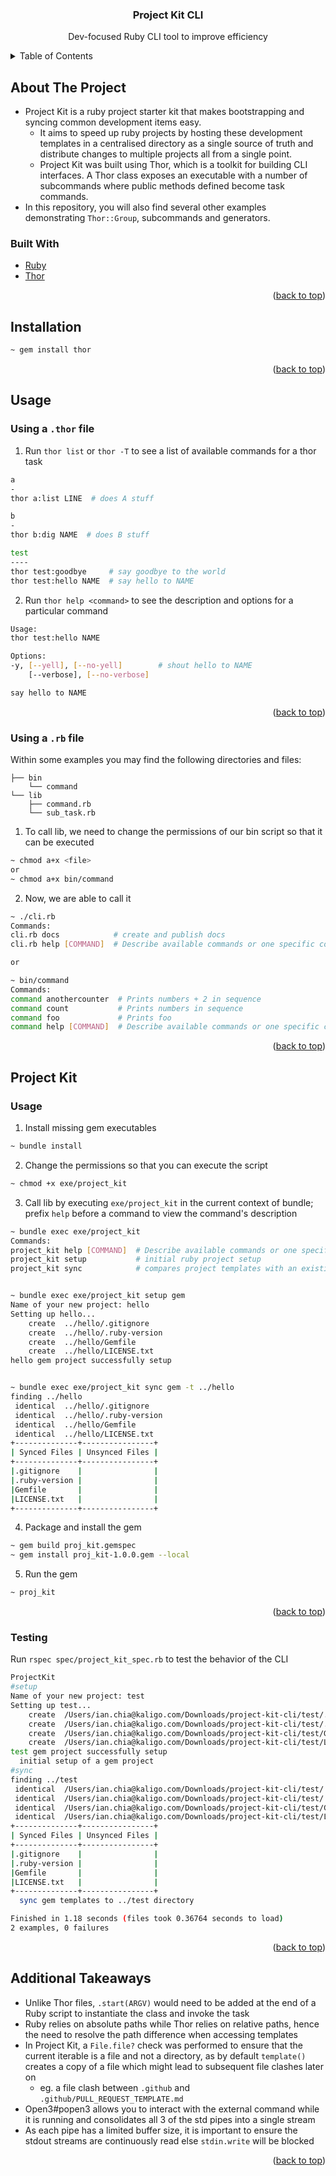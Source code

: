<div id="top"></div>

<!-- PROJECT LOGO -->
<div align="center">
  <h3 align="center">Project Kit CLI</h3>
  <p align="center">
    Dev-focused Ruby CLI tool to improve efficiency
  </p>
</div>



<!-- TABLE OF CONTENTS -->
<details>
  <summary>Table of Contents</summary>
  <ol>
    <li>
      <a href="#about-the-project">About The Project</a>
      <ul>
        <li><a href="#built-with">Built With</a></li>
      </ul>
    </li>
    <li><a href="#installation">Installation</a></li>
    <li><a href="#usage">Usage</a></li>
    <li><a href="#project-kit">Project Kit</a></li>
    <li><a href="#additional-takeaways">Additional Takeaways</a></li>
  </ol>
</details>



<!-- ABOUT THE PROJECT -->
## About The Project
* Project Kit is a ruby project starter kit that makes bootstrapping and syncing common development items easy. 
  * It aims to speed up ruby projects by hosting these development templates in a centralised directory as a single source of truth and distribute changes to multiple projects all from a single point.
  * Project Kit was built using Thor, which is a toolkit for building CLI interfaces. A Thor class exposes an executable with a number of subcommands where public methods defined become task commands.
* In this repository, you will also find several other examples demonstrating `Thor::Group`, subcommands and generators. 


### Built With

* [Ruby](https://www.ruby-lang.org/en/)
* [Thor](http://whatisthor.com/)

<p align="right">(<a href="#top">back to top</a>)</p>



<!-- GETTING STARTED -->
## Installation

  ```sh
  ~ gem install thor
  ```

<p align="right">(<a href="#top">back to top</a>)</p>


## Usage
### Using a `.thor` file

1. Run `thor list` or `thor -T` to see a list of available commands for a thor task 
  ```sh
a
-
thor a:list LINE  # does A stuff

b
-
thor b:dig NAME  # does B stuff

test
----
thor test:goodbye     # say goodbye to the world
thor test:hello NAME  # say hello to NAME
  ```
2. Run `thor help <command>` to see the description and options for a particular command
  ```sh
Usage:
  thor test:hello NAME

Options:
  -y, [--yell], [--no-yell]        # shout hello to NAME
      [--verbose], [--no-verbose]  

say hello to NAME
  ```

<p align="right">(<a href="#top">back to top</a>)</p>

### Using a `.rb` file
Within some examples you may find the following directories and files:

```
├── bin
    └── command
└── lib
    ├── command.rb
    └── sub_task.rb
```

1. To call lib, we need to change the permissions of our bin script so that it can be executed
  ```sh
  ~ chmod a+x <file> 
  or 
  ~ chmod a+x bin/command
  ```

2. Now, we are able to call it
  ```sh
  ~ ./cli.rb
  Commands:
  cli.rb docs            # create and publish docs
  cli.rb help [COMMAND]  # Describe available commands or one specific command
  
  or 
  
  ~ bin/command
  Commands:
  command anothercounter  # Prints numbers + 2 in sequence
  command count           # Prints numbers in sequence
  command foo             # Prints foo
  command help [COMMAND]  # Describe available commands or one specific command
  ```


<p align="right">(<a href="#top">back to top</a>)</p>

## Project Kit 

### Usage
1. Install missing gem executables
  ```sh
  ~ bundle install
  ```
  
2. Change the permissions so that you can execute the script
  ```sh
  ~ chmod +x exe/project_kit
  ```

3. Call lib by executing `exe/project_kit` in the current context of bundle; prefix `help` before a command to view the command's description
  ```sh
  ~ bundle exec exe/project_kit
Commands:
  project_kit help [COMMAND]  # Describe available commands or one specific command
  project_kit setup           # initial ruby project setup
  project_kit sync            # compares project templates with an existing target app directory  


  ~ bundle exec exe/project_kit setup gem 
Name of your new project: hello
Setting up hello...
      create  ../hello/.gitignore
      create  ../hello/.ruby-version
      create  ../hello/Gemfile
      create  ../hello/LICENSE.txt
hello gem project successfully setup
 
  
  ~ bundle exec exe/project_kit sync gem -t ../hello
finding ../hello
   identical  ../hello/.gitignore
   identical  ../hello/.ruby-version
   identical  ../hello/Gemfile
   identical  ../hello/LICENSE.txt
+--------------+----------------+
| Synced Files | Unsynced Files |
+--------------+----------------+
|.gitignore    |                |
|.ruby-version |                |
|Gemfile       |                |
|LICENSE.txt   |                |
+--------------+----------------+
  ```

4. Package and install the gem
  ```sh
  ~ gem build proj_kit.gemspec
  ~ gem install proj_kit-1.0.0.gem --local
  ```

5. Run the gem 
  ```sh
  ~ proj_kit
  ```

<p align="right">(<a href="#top">back to top</a>)</p>

### Testing
Run `rspec spec/project_kit_spec.rb` to test the behavior of the CLI
  ```sh
ProjectKit
  #setup
Name of your new project: test
Setting up test...
      create  /Users/ian.chia@kaligo.com/Downloads/project-kit-cli/test/.gitignore
      create  /Users/ian.chia@kaligo.com/Downloads/project-kit-cli/test/.ruby-version
      create  /Users/ian.chia@kaligo.com/Downloads/project-kit-cli/test/Gemfile
      create  /Users/ian.chia@kaligo.com/Downloads/project-kit-cli/test/LICENSE.txt
test gem project successfully setup
    initial setup of a gem project
  #sync
finding ../test
   identical  /Users/ian.chia@kaligo.com/Downloads/project-kit-cli/test/.gitignore
   identical  /Users/ian.chia@kaligo.com/Downloads/project-kit-cli/test/.ruby-version
   identical  /Users/ian.chia@kaligo.com/Downloads/project-kit-cli/test/Gemfile
   identical  /Users/ian.chia@kaligo.com/Downloads/project-kit-cli/test/LICENSE.txt
+--------------+----------------+
| Synced Files | Unsynced Files |
+--------------+----------------+
|.gitignore    |                |
|.ruby-version |                |
|Gemfile       |                |
|LICENSE.txt   |                |
+--------------+----------------+
    sync gem templates to ../test directory

Finished in 1.18 seconds (files took 0.36764 seconds to load)
2 examples, 0 failures
  ```

<p align="right">(<a href="#top">back to top</a>)</p>

## Additional Takeaways
* Unlike Thor files, `.start(ARGV)` would need to be added at the end of a Ruby script to instantiate the class and invoke the task
* Ruby relies on absolute paths while Thor relies on relative paths, hence the need to resolve the path difference when accessing templates
* In Project Kit, a `File.file?` check was performed to ensure that the current iterable is a file and not a directory, as by default `template()` creates a copy of a file which might lead to subsequent file clashes later on 
  * eg. a file clash between `.github` and `.github/PULL_REQUEST_TEMPLATE.md`
* Open3#popen3 allows you to interact with the external command while it is running and consolidates all 3 of the std pipes into a single stream
* As each pipe has a limited buffer size, it is important to ensure the stdout streams are continuously read else `stdin.write` will be blocked


<p align="right">(<a href="#top">back to top</a>)</p>
